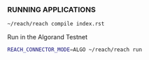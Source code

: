 ### RUNNING APPLICATIONS

```bash
~/reach/reach compile index.rst
```

Run in the Algorand Testnet

```bash
REACH_CONNECTOR_MODE=ALGO ~/reach/reach run
```